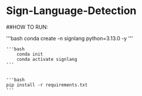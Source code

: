 # Sign-Language-Detection


##HOW TO RUN:

'''bash 
    conda create -n signlang python=3.13.0 -y
'''

    '''bash 
        conda init
        conda activate signlang
    '''


    '''bash 
    pip install -r requirements.txt
    '''

